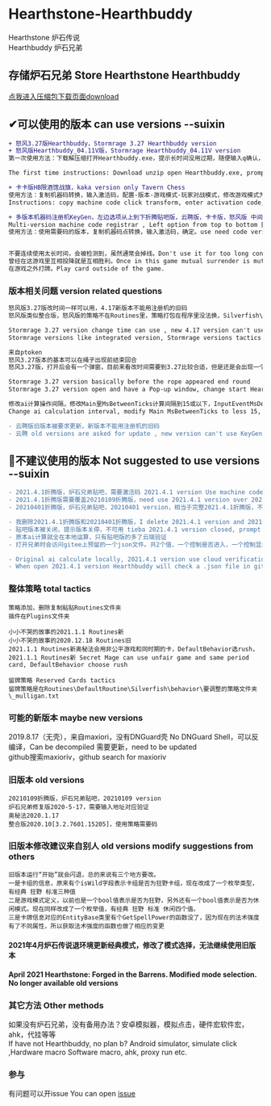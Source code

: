 # Hearthstone-Hearthbuddy
Hearthstone 炉石传说  
Hearthbuddy 炉石兄弟  

## 存储炉石兄弟 Store Hearthstone Hearthbuddy

[点我进入压缩包下载页面download](https://github.com/lesuixin/Hearthstone-Hearthbuddy/releases)

## ✔可以使用的版本 can use versions --suixin
```diff
+ 怒风3.27版Hearthbuddy，Stormrage 3.27 Hearthbuddy version
+ 怒风版Hearthbuddy_04.11V版，Stormrage Hearthbuddy_04.11V version
第一次使用方法：下载解压缩打开Hearthbuddy.exe，提示长时间没用过期，随便输入q确认，再次打开，解压缩的目录下有个HB机器码.txt文件打开，用注册机KeyGen，复制转换，输入弹出框里，DefaultBot对战模式选自动，修改卡组名称点start

The first time instructions: Download unzip open Hearthbuddy.exe, prompt expired ,just enter q confirm, open again ,under unzip contents have HB机器码.txt open it,use KeyGen, copy machine code click transform, copy activation code , DefaultBot battle mode choose 自动, modify卡组名称 click start

+ 卡卡版HB限酒馆战旗，kaka version only Tavern Chess
使用方法：复制机器码转换，输入激活码，配置-版本-游戏模式-玩家对战模式，修改游戏模式为战旗模式，点开始
Instructions: copy machine code click transform, enter activation code, 配置-版本-游戏模式-玩家对战模式，change game mode to Tavern Chess mode, click 开始

+ 多版本机器码注册机KeyGen，左边选项从上到下折腾贴吧版，云聘版，卡卡版，怒风版 中间上面机器码，下面激活码  
Multi-version machine code registrar , Left option from top to bottom 折腾版，云聘版，kaka,Stormrage, Above machine code and below activation code  
使用方法：使用需要码的版本，复制机器码点转换，输入激活码，确定。use need code version, copy machine code click transform, copy activation code ,sure.  


不要连续使用太长时间，会被检测到，虽然通常会掉线。Don't use it for too long continuously, it will be detected, although it usually leaves game.
曾经在这游戏里互相投降就是互相胜利。Once in this game mutual surrender is mutual victory.
在游戏之外打牌。Play card outside of the game.
```

### 版本相关问题 version related questions
```diff
怒风版3.27版改时间一样可以用，4.17新版本不能用注册机的旧码
怒风版类似整合版，怒风版的策略不在Routines里，策略打包在程序里没法换，Silverfish\cards下没有卡牌信息，留牌策略还在

Stormrage 3.27 version change time can use , new 4.17 version can't use KeyGen code
Stormrage versions like integrated version, Stormrage versions tactics in .exe file can't change ,no card in Silverfish\cards, reserved Cards tactics exist

来自ptoken
怒风3.27版本的基本可以在绳子出现前结束回合 
怒风3.27版，打开后会有一个弹窗，目前来看改时间需要到3.27比较合适，但是还是会出现一个无伤大雅的弹窗，使用火绒或者其他弹窗拦截软件标记两次就可以了。

Stormrage 3.27 version basically before the rope appeared end round
Stormrage 3.27 version open and have a Pop-up window, change start Hearthbuddy time to 2021.3.27

修改ai计算操作间隔，修改Main里MsBetweenTicks计算间隔到15或以下，InputEventMsDelay操作间隔到30或以下
Change ai calculation interval, modify Main MsBetweenTicks to less 15, InputEventMsDelay to less 30

- 云聘版旧版本被要求更新，新版本不能用注册机的旧码
- 云聘 old versions are asked for update , new version can't use KeyGen code
```

## 🚫不建议使用的版本 Not suggested to use versions --suixin
```diff
- 2021.4.1折腾版，炉石兄弟贴吧，需要激活码 2021.4.1 version Use machine code
- 2021.4.1折腾版需要覆盖20210109折腾版，need use 2021.4.1 version over 20210109 version
- 20210401折腾版，炉石兄弟贴吧，20210401 version，相当于完整2021.4.1折腾版，不需要覆盖，需要激活码 like complete 2021.4.1 version, no need over and use machine code

- 我删除2021.4.1折腾版和20210401折腾版，I delete 2021.4.1 version and 20210401 version
- 贴吧版本被关闭，提示版本关停，不可用 tieba 2021.4.1 version closed, prompt version shutdown,unavailable
- 原本ai计算就全在本地运算，只有贴吧版的多了云端验证
- 打开兄弟时会访问gitee上预留的一个json文件。共2个值，一个控制是否进入，一个控制显示公告。抓个包就能看到。

- Original ai calculate locally, 2021.4.1 version use cloud verification
- When open 2021.4.1 version Hearthbuddy will check a .json file in gitee.com. Two values, one value control can or can not enter, the other control show announcement.
```

### 整体策略 total tactics
```
策略添加，删除复制粘贴Routines文件夹
插件在Plugins文件夹

小小不哭的故事的2021.1.1 Routines新
小小不哭的故事的2020.12.18 Routines旧
2021.1.1 Routines新奥秘法会用非公平游戏和同时期的卡，DefaultBehavior选rush，2021.1.1 Routines新 Secret Mage can use unfair game and same period card, DefaultBehavior choose rush

留牌策略 Reserved Cards tactics
留牌策略是在Routines\DefaultRoutine\Silverfish\behavior\要调整的策略文件夹\_mulligan.txt
```

### 可能的新版本 maybe new versions
2019.8.17（无壳），来自maxiori，没有DNGuard壳 No DNGuard Shell，可以反编译，Can be decompiled 需要更新，need to be updated  
github搜索maxioriv，github search for maxioriv  

### 旧版本 old versions
```
20210109折腾版，炉石兄弟贴吧，20210109 version
炉石兄弟修复版2020-5-17，需要输入地址对应验证
奥秘法2020.1.17
整合版2020.10[3.2.7601.15205]，使用策略需要码
```

### 旧版本修改建议来自别人 old versions modify suggestions from others
```
旧版本运行“开始”就会闪退，总的来说有三个地方要改。
一是卡组的信息，原来有个isWild字段表示卡组是否为狂野卡组，现在改成了一个枚举类型，有经典 狂野 标准三种值
二是游戏模式定义，以前也是一个bool值表示是否为狂野，另外还有一个bool值表示是否为休闲模式。现在同样改成了一个枚举值，有经典 狂野 标准 休闲四个值。
三是卡牌信息对应的EntityBase类里有个GetSpellPower的函数没了，因为现在的法术强度有了不同属性，所以获取法术强度的函数也做了相应的变更
```

#### 2021年4月炉石传说退环境更新经典模式，修改了模式选择，无法继续使用旧版本
#### April 2021 Hearthstone: Forged in the Barrens. Modified mode selection. No longer available old versions

### 其它方法 Other methods
如果没有炉石兄弟，没有备用办法？安卓模拟器，模拟点击，硬件宏软件宏，ahk，代挂等等  
If have not Hearthbuddy, no plan b? Android simulator, simulate click ,Hardware macro Software macro, ahk, proxy run etc.  

### 参与
有问题可以开issue  You can open [issue](https://github.com/lesuixin/Hearthstone-Hearthbuddy/issues/new)
